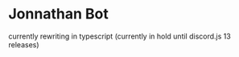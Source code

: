 # Jonnathan Bot

currently rewriting in typescript (currently in hold until discord.js 13 releases) 
